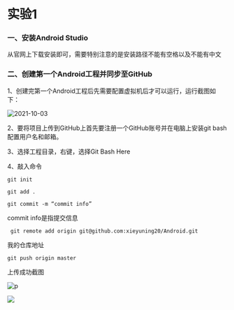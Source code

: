 # 实验1

### 一、安装Android Studio

从官网上下载安装即可，需要特别注意的是安装路径不能有空格以及不能有中文

### 二、创建第一个Android工程并同步至GitHub

1、创建完第一个Android工程后先需要配置虚拟机后才可以运行，运行截图如下：

![2021-10-03](C:\Users\xieyu\OneDrive\图片\屏幕快照\2021-10-03.png)

2、要将项目上传到GitHub上首先要注册一个GitHub账号并在电脑上安装git bash配置用户名和邮箱。

3、选择工程目录，右键，选择Git Bash Here

4、敲入命令

`git init `

`git add .`

`git commit -m “commit info”`

commit info是指提交信息

` git remote add origin git@github.com:xieyuning20/Android.git`

我的仓库地址

`git push origin master`

上传成功截图

![p](C:\Users\xieyu\Desktop\p.png)

![](C:\Users\xieyu\Desktop\p1.png)

